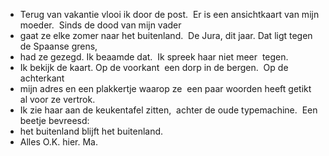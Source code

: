 - Terug van vakantie vlooi ik door de post. 
  Er is een ansichtkaart van mijn moeder. 
  Sinds de dood van mijn vader
- gaat ze elke zomer naar het buitenland. 
  De Jura, dit jaar. Dat ligt tegen 
  de Spaanse grens,
- had ze gezegd. Ik beaamde dat. 
  Ik spreek haar niet meer 
  tegen.
- Ik bekijk de kaart. Op de voorkant 
  een dorp in de bergen. 
  Op de achterkant
- mijn adres en een plakkertje waarop ze 
  een paar woorden heeft getikt
  al voor ze vertrok.
- Ik zie haar aan de keukentafel zitten, 
  achter de oude typemachine. 
  Een beetje bevreesd:
- het buitenland blijft het buitenland.
- Alles O.K. hier. Ma.